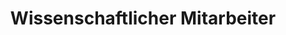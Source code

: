 ---
layout: layout-team-de.njk
member: Dr. med. Alessandro Rodolico
title: Wissenschaftlicher Mitarbeiter
mail: alessandro.rodolico@tum.de
photo: "/assets/members/alessandro-rodolico.jpg"
---